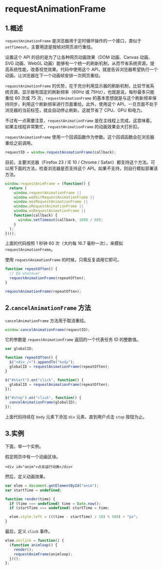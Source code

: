 # requestAnimationFrame

## 1.概述

`requestAnimationFrame` 是浏览器用于定时循环操作的一个接口，类似于 `setTimeout`，主要用途是按帧对网页进行重绘。

设置这个 API 的目的是为了让各种网页动画效果（DOM 动画、Canvas 动画、SVG 动画、WebGL 动画）能够有一个统一的刷新机制，从而节省系统资源，提高系统性能，改善视觉效果。代码中使用这个 API，就是告诉浏览器希望执行一个动画，让浏览器在下一个动画帧安排一次网页重绘。

`requestAnimationFrame` 的优势，在于充分利用显示器的刷新机制，比较节省系统资源。显示器有固定的刷新频率（60Hz 或 75Hz），也就是说，每秒最多只能重绘 60 次或 75 次，`requestAnimationFrame` 的基本思想就是与这个刷新频率保持同步，利用这个刷新频率进行页面重绘。此外，使用这个 API，一旦页面不处于浏览器的当前标签，就会自动停止刷新。这就节省了 CPU、GPU 和电力。

不过有一点需要注意，`requestAnimationFrame` 是在主线程上完成。这意味着，如果主线程非常繁忙，`requestAnimationFrame` 的动画效果会大打折扣。

`requestAnimationFrame` 使用一个回调函数作为参数。这个回调函数会在浏览器重绘之前调用。

```js
requestID = window.requestAnimationFrame(callback);
```

目前，主要浏览器（Firefox 23 / IE 10 / Chrome / Safari）都支持这个方法。可以用下面的方法，检查浏览器是否支持这个 API。如果不支持，则自行模拟部署该方法。

```js
window.requestAnimFrame = (function() {
  return (
    window.requestAnimationFrame ||
    window.webkitRequestAnimationFrame ||
    window.mozRequestAnimationFrame ||
    window.oRequestAnimationFrame ||
    window.msRequestAnimationFrame ||
    function(callback) {
      window.setTimeout(callback, 1000 / 60);
    }
  );
})();
```

上面的代码按照 1 秒钟 60 次（大约每 16.7 毫秒一次），来模拟 `requestAnimationFrame`。

使用 `requestAnimationFrame` 的时候，只需反复调用它即可。

```js
function repeatOften() {
  // Do whatever
  requestAnimationFrame(repeatOften);
}

requestAnimationFrame(repeatOften);
```

## 2.`cancelAnimationFrame` 方法

`cancelAnimationFrame` 方法用于取消重绘。

```js
window.cancelAnimationFrame(requestID);
```

它的参数是 `requestAnimationFrame` 返回的一个代表任务 ID 的整数值。

```js
var globalID;

function repeatOften() {
  $("<div />").appendTo("body");
  globalID = requestAnimationFrame(repeatOften);
}

$("#start").on("click", function() {
  globalID = requestAnimationFrame(repeatOften);
});

$("#stop").on("click", function() {
  cancelAnimationFrame(globalID);
});
```

上面代码持续在 `body` 元素下添加 `div` 元素，直到用户点击 `stop` 按钮为止。

## 3.实例

下面，举一个实例。

假定网页中有一个动画区块。

`<div id="anim">点击运行动画</div>`

然后，定义动画效果。

```js
var elem = document.getElementById("anim");
var startTime = undefined;

function render(time) {
  if (time === undefined) time = Date.now();
  if (startTime === undefined) startTime = time;

  elem.style.left = (((time - startTime) / 10) % 500) + "px";
}
```

最后，定义 `click` 事件。

```js
elem.onclick = function() {
  (function animloop() {
    render();
    requestAnimFrame(animloop);
  })();
};
```

